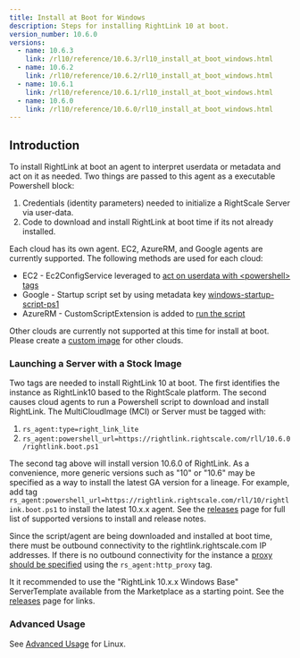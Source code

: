 ```yaml
---
title: Install at Boot for Windows
description: Steps for installing RightLink 10 at boot.
version_number: 10.6.0
versions:
  - name: 10.6.3
    link: /rl10/reference/10.6.3/rl10_install_at_boot_windows.html
  - name: 10.6.2
    link: /rl10/reference/10.6.2/rl10_install_at_boot_windows.html
  - name: 10.6.1
    link: /rl10/reference/10.6.1/rl10_install_at_boot_windows.html
  - name: 10.6.0
    link: /rl10/reference/10.6.0/rl10_install_at_boot_windows.html
---
```


## Introduction

To install RightLink at boot an agent to interpret userdata or metadata and act on it as needed. Two things are passed to this agent as a executable Powershell block:
1. Credentials (identity parameters) needed to initialize a RightScale Server via user-data.
2. Code to download and install RightLink at boot time if its not already installed.

Each cloud has its own agent. EC2, AzureRM, and Google agents are currently supported. The following methods are used for each cloud:
* EC2 - Ec2ConfigService leveraged to [act on userdata with &lt;powershell&gt; tags](http://docs.aws.amazon.com/AWSEC2/latest/WindowsGuide/ec2-instance-metadata.html#user-data-execution)
* Google - Startup script set by using metadata key [windows-startup-script-ps1](https://cloud.google.com/compute/docs/startupscript#providing_a_startup_script_for_windows_instances)
* AzureRM - CustomScriptExtension is added to [run the script](https://docs.microsoft.com/en-us/azure/virtual-machines/extensions/custom-script-windows)

Other clouds are currently not supported at this time for install at boot. Please create a [custom image](rl10_install_windows.html) for other clouds.

### Launching a Server with a Stock Image

Two tags are needed to install RightLink 10 at boot. The first identifies the instance as RightLink10 based to the RightScale platform. The second causes cloud agents to run a Powershell script to download and install RightLink. The MultiCloudImage (MCI) or Server must be tagged with:
1. `rs_agent:type=right_link_lite`
2. `rs_agent:powershell_url=https://rightlink.rightscale.com/rll/10.6.0/rightlink.boot.ps1`

The second tag above will install version 10.6.0 of RightLink. As a convenience, more generic versions such as "10" or "10.6" may be specified as a way to install the latest GA version for a lineage. For example, add tag `rs_agent:powershell_url=https://rightlink.rightscale.com/rll/10/rightlink.boot.ps1` to install the latest 10.x.x agent. See the [releases](/rl10/releases) page for full list of supported versions to install and release notes.

Since the script/agent are being downloaded and installed at boot time, there must be outbound connectivity to the rightlink.rightscale.com IP addresses. If there is no outbound connectivity for the instance a [proxy should be specified](rl10_proxying_rightlink.html) using the `rs_agent:http_proxy` tag.

It it recommended to use the "RightLink 10.x.x Windows Base" ServerTemplate available from the Marketplace as a starting point. See the [releases](/rl10/releases/) page for links.

### Advanced Usage

See [Advanced Usage](rl10_install_at_boot.html#advanced-usage) for Linux.
